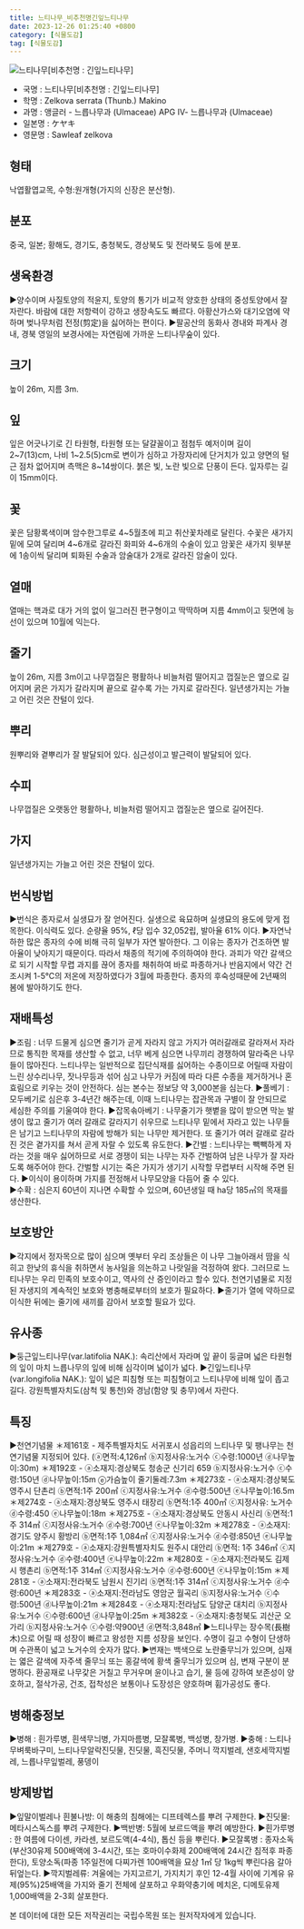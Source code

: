 ```yaml
---
title: 느티나무_비추천명긴잎느티나무
date: 2023-12-26 01:25:40 +0800
category: [식물도감]
tag: [식물도감]
---
```




![느티나무[비추천명 : 긴잎느티나무]](/fileUpload/plants/basic/Ulmaceae/Zelkova/1046/1_th2.JPG)
- 국명 : 느티나무[비추천명 : 긴잎느티나무]
- 학명 : Zelkova serrata (Thunb.) Makino
- 과명 : 앵글러 - 느릅나무과 (Ulmaceae) APG Ⅳ- 느릅나무과 (Ulmaceae)
- 일본명 : ケヤキ
- 영문명 : Sawleaf zelkova


## 형태
낙엽활엽교목, 수형:원개형(가지의 신장은 분산형).
## 분포
중국, 일본; 황해도, 경기도, 충청북도, 경상북도 및 전라북도 등에 분포.
## 생육환경
▶양수이며 사질토양의 적윤지, 토양의 통기가 비교적 양호한 상태의 중성토양에서 잘 자란다. 바람에 대한 저항력이 강하고 생장속도도 빠르다. 아황산가스와 대기오염에 약하며 벚나무처럼 전정(剪定)을 싫어하는 편이다. ▶팔공산의 동화사 경내와 파계사 경내, 경북 영일의 보경사에는 자연림에 가까운 느티나무숲이 있다.
## 크기
높이 26m, 지름 3m.
## 잎
잎은 어긋나기로 긴 타원형, 타원형 또는 달걀꼴이고 점첨두 예저이며 길이 2~7(13)cm, 나비 1~2.5(5)cm로 변이가 심하고 가장자리에 단거치가 있고 양면의 털근 점차 없어지며 측맥은 8~14쌍이다. 붉은 빛, 노란 빛으로 단풍이 든다. 잎자루는 길이 15mm이다.
## 꽃
꽃은 담황록색이며 암수한그루로 4~5월초에 피고 취산꽃차례로 달린다. 수꽃은 새가지 밑에 모여 달리며 4~6개로 갈라진 화피와 4~6개의 수술이 있고 암꽃은 새가지 윗부분에 1송이씩 달리며 퇴화된 수술과 암술대가 2개로 갈라진 암술이 있다.
## 열매
열매는 핵과로 대가 거의 없이 일그러진 편구형이고 딱딱하며 지름 4mm이고 뒷면에 능선이 있으며 10월에 익는다.
## 줄기
높이 26m, 지름 3m이고 나무껍질은 평활하나 비늘처럼 떨어지고 껍질눈은 옆으로 길어지며 굵은 가지가 갈라지며 끝으로 갈수록 가는 가지로 갈라진다. 일년생가지는 가늘고 어린 것은 잔털이 있다.
## 뿌리
원뿌리와 곁뿌리가 잘 발달되어 있다. 심근성이고 발근력이 발달되어 있다.
## 수피
나무껍질은 오랫동안 평활하나, 비늘처럼 떨어지고 껍질눈은 옆으로 길어진다.
## 가지
일년생가지는 가늘고 어린 것은 잔털이 있다.
## 번식방법
▶번식은 종자로서 실생묘가 잘 얻어진다. 실생으로 육묘하며 실생묘의 용도에 맞게 접목한다. 이식력도 있다. 순량율 95%, ℓ당 입수 32,052립, 발아율 61% 이다. ▶자연낙하한 많은 종자의 수에 비해 극히 일부가 자연 발아한다.  그 이유는 종자가 건조하면 발아율이 낮아지기 때문이다. 따라서 채종의 적기에 주의하여야 한다. 과피가 약간 갈색으로 되기 시작할 무렵 과지를 끊어 종자를 채취하여 바로 파종하거나 반음지에서 약간 건조시켜 1-5℃의 저온에 저장하였다가 3월에 파종한다. 종자의 후숙성때문에 2년째의 봄에 발아하기도 한다.
## 재배특성
▶조림 : 너무 드물게 심으면 줄기가 곧게 자라지 않고 가지가 여러갈래로 갈라져서 자라므로 통직한 목재를 생산할 수 없고, 너무 베게 심으면 나무끼리 경쟁하여 말라죽은 나무들이 많아진다. 느티나무는 일반적으로 집단식재를 싫어하는 수종이므로 어릴때 자람이 느린 상수리나무, 잣나무등과 섞어 심고 나무가 커짐에 따라 다른 수종을 제거하거나 혼효림으로 키우는 것이 안전하다. 심는 본수는 정보당 약 3,000본을 심는다.▶풀베기 : 모두베기로 심은후 3-4년간 해주는데, 이때 느티나무는 잡관목과 구별이 잘 안되므로 세심한 주의를 기울여야 한다.▶잡목솎아베기 : 나무줄기가 햇볕을 많이 받으면 막눈 발생이 많고 줄기가 여러 갈래로 갈라지기 쉬우므로 느티나무 밑에서 자라고 있는 나무들은 남기고 느티나무의 자람에 방해가 되는 나무만 제거한다. 또 줄기가 여러 갈래로 갈라진 것은 곁가지를 쳐서 곧게 자랄 수 있도록 유도한다.▶간벌 : 느티나무는 빽빽하게 자라는 것을 매우 싫어하므로 서로 경쟁이 되는 나무는 자주 간벌하여 남은 나무가 잘 자라도록 해주어야 한다. 간벌할 시기는 죽은 가지가 생기기 시작할 무렵부터 시작해 주면 된다.▶이식이 용이하며 가지를 전정해서 나무모양을 다듬어 줄 수 있다.  ▶수확 : 심은지 60년이 지나면 수확할 수 있으며, 60년생일 때 ha당 185㎥의 목재를 생산한다.
## 보호방안
▶각지에서 정자목으로 많이 심으며 옛부터 우리 조상들은 이 나무 그늘아래서 땀을 식히고 한낮의 휴식을 취하면서 농사일을 의논하고 나랏일을 걱정하여 왔다. 그러므로 느티나무는 우리 민족의 보호수이고, 역사의 산 증인이라고 할수 있다. 천연기념물로 지정된 자생지의 계속적인 보호와 병충해로부터의 보호가 필요하다.▶줄기가 열에 약하므로 이식한 뒤에는 줄기에 새끼를 감아서 보호할 필요가 있다.
## 유사종
▶둥근잎느티나무(var.latifolia NAK.): 속리산에서 자라며 잎 끝이 둥글며 넓은 타원형의 잎이 마치 느릅나무의 잎에 비해 심각이며 넓이가 넓다.▶긴잎느티나무(var.longifolia NAK.): 잎이 넓은 피침형 또는 피침형이고 느티나무에 비해 잎이 좁고 길다. 강원특별자치도(삼척 및 통천)와 경남(함양 및 충무)에서 자란다.
## 특징
▶천연기념물 ＊제161호 - 제주특별자치도 서귀포시 성읍리의 느티나무 및 팽나무는 천연기념물 지정되어 있다. (ⓐ면적:4,126㎡ ⓑ지정사유:노거수 ⓒ수령:1000년 ⓓ나무높이:30m)＊제192호 - ⓐ소재지:경상북도 청송군 신기리 659 ⓑ지정사유:노거수 ⓒ수령:150년 ⓓ나무높이:15m ⓔ가슴높이 줄기둘레:7.3m＊제273호 - ⓐ소재지:경상북도 영주시 단촌리 ⓑ면적:1주 200㎡ ⓒ지정사유:노거수  ⓓ수령:500년 ⓔ나무높이:16.5m＊제274호 - ⓐ소재지:경상북도 영주시 태장리 ⓑ면적:1주 400㎡ ⓒ지정사유: 노거수 ⓓ수령:450 ⓔ나무높이:18m＊제275호 - ⓐ소재지:경상북도 안동시 사신리 ⓑ면적:1주 314㎡ ⓒ지정사유:노거수  ⓓ수령:700년 ⓔ나무높이:32m＊제278호 - ⓐ소재지:경기도 양주시 황방리 ⓑ면적:1주 1,084㎡ ⓒ지정사유:노거수    ⓓ수령:850년 ⓔ나무높이:21m＊제279호 - ⓐ소재지:강원특별자치도 원주시 대안리 ⓑ면적: 1주 346㎡ ⓒ지정사유:노거수   ⓓ수령:400년 ⓔ나무높이:22m＊제280호 - ⓐ소재지:전라북도 김제시 행촌리 ⓑ면적:1주 314㎡ ⓒ지정사유:노거수  ⓓ수령:600년 ⓔ나무높이:15m＊제281호 - ⓐ소재지:전라북도 남원시 진기리 ⓑ면적:1주 314㎡ ⓒ지정사유:노거수  ⓓ수령:600년 ＊제283호 - ⓐ소재지:전라남도 영암군 월곡리 ⓑ지정사유:노거수 ⓒ수령:500년 ⓓ나무높이:21m ＊제284호 - ⓐ소재지:전라남도 담양군 대치리 ⓑ지정사유:노거수 ⓒ수령:600년 ⓓ나무높이:25m＊제382호 - ⓐ소재지:충청북도 괴산군 오가리 ⓑ지정사유:노거수 ⓒ수령:약900년    ⓓ면적:3,848㎡ ▶느티나무는 장수목(長樹木)으로 어릴 때 성장이 빠르고 왕성한 지름 성장을 보인다. 수명이 길고 수형이 단생하며 수관폭이 넓고 노거수의 숫자가 많다.▶변재는 백색으로 노란줄무늬가 있으며, 심재는 엷은 갈색에 자주색 줄무늬 또는 홍갈색에 황색 줄무늬가 있으며 심, 변재 구분이 분명하다. 환공재로 나무갗은 거칠고 무거우며 윤이나고 습기, 물 등에 강하여 보존성이 양호하고, 절삭가공, 건조, 접착성은 보통이나 도장성은 양호하며 휨가공성도 좋다.
## 병해충정보
▶병해 : 흰가루병, 흰색무늬병, 가지마름병, 모잘록병, 백성병, 창가병.▶충해 : 느티나무벼룩바구미, 느티나무알락진딧물, 진딧물, 흑진딧물, 주머니 깍지벌레, 샌호세깍지벌레, 느릅나무잎벌레, 풍뎅이
## 방제방법
▶잎말이벌레나 흰불나방: 이 해충의 침해에는 디프테렉스를 뿌려 구제한다. ▶진딧물: 메타시스독스를 뿌려 구제한다. ▶백반병: 5월에 보르드액을 뿌려 예방한다.▶흰가루병 : 한 여름에 다이센, 카라센, 보르도액(4-4식), 톱신 등을 뿌린다.▶모잘록병 : 종자소독(부산30유제 500배액에 3-4시간, 또는 호마이수화제 200배액에 24시간 침적후 파종한다), 토양소독(파종 1주일전에 다찌가렌 100배액을 묘상 1㎡ 당 1kg씩 뿌린다음 갈아 뒤엎는다.▶깍지벌레류: 겨울에는 가지고르기, 가지치기 후인 12-4월 사이에 기계유 유제(95%)25배액을 가지와 줄기 전체에 살포하고 우화약충기에 메치온, 디메토유제 1,000배액을 2-3회 살포한다.






본 데이터에 대한 모든 저작권리는 국립수목원 또는 원저작자에게 있습니다.
